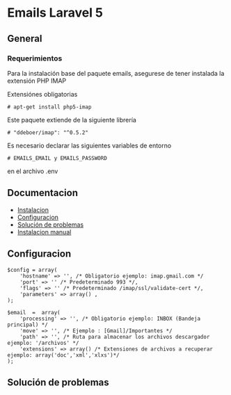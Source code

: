 Emails Laravel 5
============

## General

### Requerimientos

Para la instalación base del paquete emails, asegurese de tener instalada la extensión PHP IMAP

Extensiónes obligatorias

    # apt-get install php5-imap

Este paquete extiende de la siguiente librería

    # "ddeboer/imap": "^0.5.2"

Es necesario declarar las siguientes variables de entorno
	
	# EMAILS_EMAIL y EMAILS_PASSWORD

en el archivo .env

## Documentacion

- [Instalacion](#instalacion)
- [Configuracion](#configuracion)
- [Solución de problemas](#solucion-de-problemas)
- [Instalacion manual](#instalacion-manual)

## Configuracion

	$config = array( 
		'hostname' => '', /* Obligatorio ejemplo: imap.gmail.com */
		'port' => '' /* Predeterminado 993 */,
		'flags' => '' /* Predeterminado /imap/ssl/validate-cert */,
		'parameters' => array() ,
	);

	$email  =  array(
		'processing' => '', /* Obligatorio ejemplo: INBOX (Bandeja principal) */
		'move' => '', /* Ejemplo : [Gmail]/Importantes */
		'path' => '', /* Ruta para almacenar los archivos descargador ejemplo: '/archivos' */
		'extensions' => array() /* Extensiones de archivos a recuperar ejemplo: array('doc','xml','xlxs')*/
	);

## Solución de problemas
